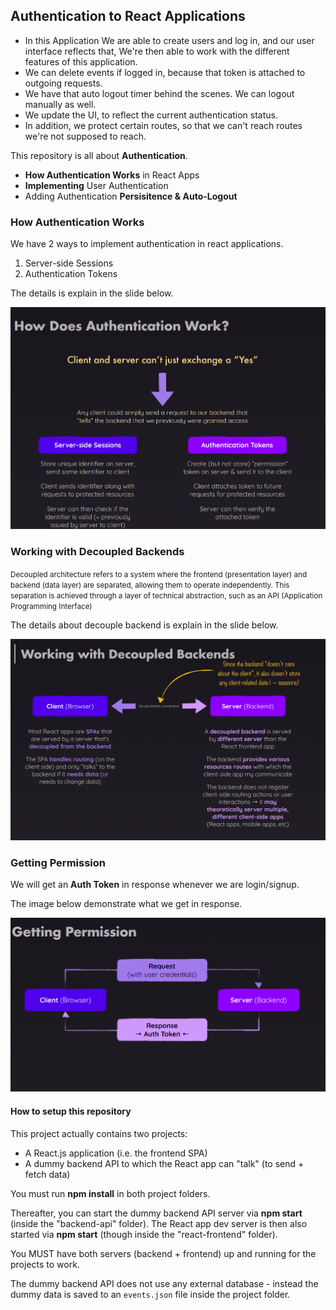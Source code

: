 ## Authentication to React Applications

- In this Application We are able to create users and log in, and our user interface reflects that, We're then able to work with the different features of this application.
- We can delete events if logged in, because that token is attached to outgoing requests.
- We have that auto logout timer behind the scenes. We can logout manually as well.
- We update the UI, to reflect the current authentication status.
- In addition, we protect certain routes, so that we can't reach routes we're not supposed to reach.

This repository is all about **Authentication**.

- **How Authentication Works** in React Apps
- **Implementing** User Authentication
- Adding Authentication **Persisitence & Auto-Logout**

### How Authentication Works

We have 2 ways to implement authentication in react applications.

1. Server-side Sessions
2. Authentication Tokens

The details is explain in the slide below.

<img src="./react-frontend/assets/auth-3.png">

### Working with Decoupled Backends

<small>
Decoupled architecture refers to a system where the frontend (presentation layer) and backend (data layer) are separated, allowing them to operate independently. This separation is achieved through a layer of technical abstraction, such as an API (Application Programming Interface)
</small>

The details about decouple backend is explain in the slide below.

<img src="./react-frontend/assets/auth-4.png">

### Getting Permission

We will get an **Auth Token** in response whenever we are login/signup.

The image below demonstrate what we get in response.

<img src="./react-frontend/assets/auth-5.png">

#### How to setup this repository

This project actually contains two projects:

- A React.js application (i.e. the frontend SPA)
- A dummy backend API to which the React app can "talk" (to send + fetch data)

You must run **npm install** in both project folders.

Thereafter, you can start the dummy backend API server via **npm start** (inside the "backend-api" folder).
The React app dev server is then also started via **npm start** (though inside the "react-frontend" folder).

You MUST have both servers (backend + frontend) up and running for the projects to work.

The dummy backend API does not use any external database - instead the dummy data is saved to an `events.json` file inside the project folder.

